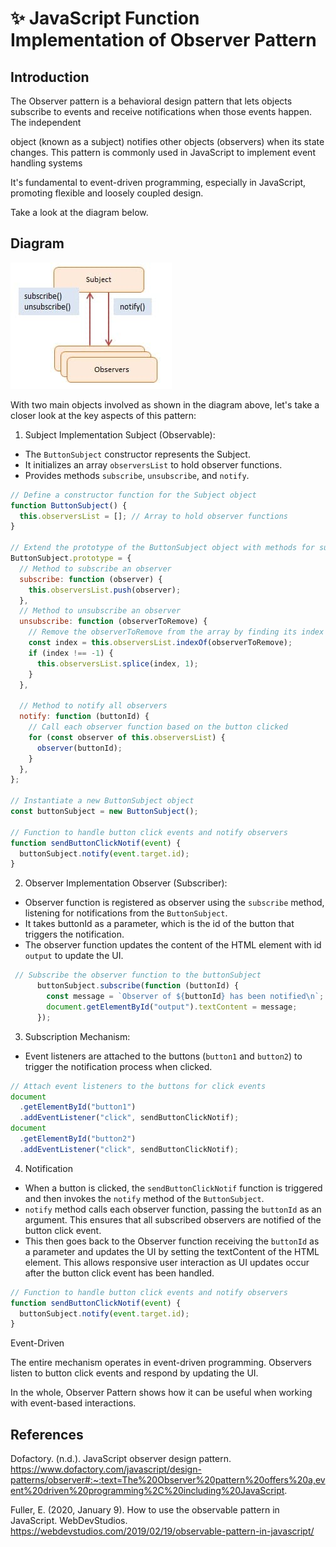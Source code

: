 # ✨ JavaScript Function Implementation of Observer Pattern

## Introduction

The Observer pattern is a behavioral design pattern that lets objects subscribe to events and receive notifications when those events happen. The independent 

object (known as a subject) notifies other objects (observers) when its state changes. This pattern is commonly used in JavaScript to implement event handling systems

It's fundamental to event-driven programming, especially in JavaScript, promoting flexible and loosely coupled design.

Take a look at the diagram below.

## Diagram

![Observer Pattern](/patterns/Behavioral/Observal/JavaScript/images/javascript-observer.jpg)

With two main objects involved as shown in the diagram above, let's take a closer look at the key aspects of this pattern:

1. Subject Implementation
Subject (Observable):
- The `ButtonSubject` constructor represents the Subject.
- It initializes an array `observersList` to hold observer functions.
- Provides methods `subscribe`, `unsubscribe`, and `notify`.

``` javascript
// Define a constructor function for the Subject object
function ButtonSubject() {
  this.observersList = []; // Array to hold observer functions
}

// Extend the prototype of the ButtonSubject object with methods for subscribing, unsubscribing, and notifing observers
ButtonSubject.prototype = {
  // Method to subscribe an observer
  subscribe: function (observer) {
    this.observersList.push(observer);
  },
  // Method to unsubscribe an observer
  unsubscribe: function (observerToRemove) {
    // Remove the observerToRemove from the array by finding its index
    const index = this.observersList.indexOf(observerToRemove);
    if (index !== -1) {
      this.observersList.splice(index, 1);
    }
  },

  // Method to notify all observers
  notify: function (buttonId) {
    // Call each observer function based on the button clicked
    for (const observer of this.observersList) {
      observer(buttonId);
    }
  },
};

// Instantiate a new ButtonSubject object
const buttonSubject = new ButtonSubject();

// Function to handle button click events and notify observers
function sendButtonClickNotif(event) {
  buttonSubject.notify(event.target.id);
}
```

2. Observer Implementation
Observer (Subscriber):
- Observer function is registered as observer using the `subscribe` method, listening for notifications from the `ButtonSubject`.
- It takes buttonId as a parameter, which is the id of the button that triggers the notification.
- The observer function updates the content of the HTML element with id `output` to update the UI.

``` javascript
 // Subscribe the observer function to the buttonSubject
      buttonSubject.subscribe(function (buttonId) {
        const message = `Observer of ${buttonId} has been notified\n`;
        document.getElementById("output").textContent = message;  
      });
```

3. Subscription Mechanism:
- Event listeners are attached to the buttons (`button1` and `button2`) to trigger the notification process when clicked.

``` javascript
// Attach event listeners to the buttons for click events
document
  .getElementById("button1")
  .addEventListener("click", sendButtonClickNotif);
document
  .getElementById("button2")
  .addEventListener("click", sendButtonClickNotif);
```

4. Notification
- When a button is clicked, the `sendButtonClickNotif` function is triggered and then invokes the `notify` method of the `ButtonSubject`.
- `notify` method calls each observer function, passing the `buttonId` as an argument. This ensures that all subscribed observers are notified of the button click event.
- This then goes back to the Observer function receiving the `buttonId` as a parameter and updates the UI by setting the textContent of the HTML element. This allows responsive user interaction as UI updates occur after the button click event has been handled.

``` javascript
// Function to handle button click events and notify observers
function sendButtonClickNotif(event) {
  buttonSubject.notify(event.target.id);
}
```

Event-Driven

The entire mechanism operates in event-driven programming. Observers listen to button click events and respond by updating the UI. 

In the whole, Observer Pattern shows how it can be useful when working with event-based interactions.

## References

Dofactory. (n.d.). JavaScript observer design pattern. https://www.dofactory.com/javascript/design-patterns/observer#:~:text=The%20Observer%20pattern%20offers%20a,event%20driven%20programming%2C%20including%20JavaScript. 

Fuller, E. (2020, January 9). How to use the observable pattern in JavaScript. WebDevStudios. https://webdevstudios.com/2019/02/19/observable-pattern-in-javascript/

